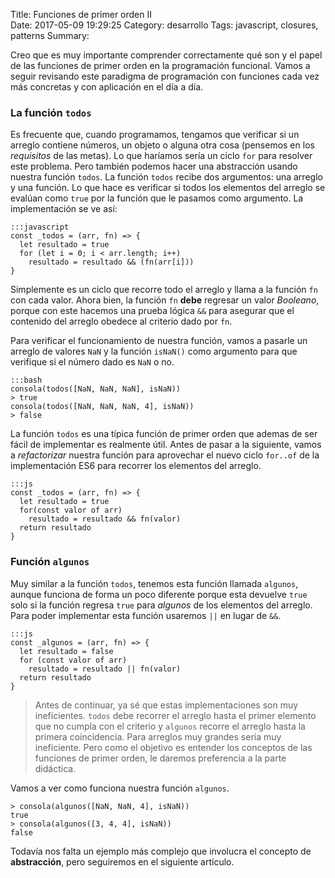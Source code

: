 Title: Funciones de primer orden II    
Date: 2017-05-09 19:29:25
Category: desarrollo
Tags: javascript, closures, patterns 
Summary: 


Creo que es muy importante comprender correctamente qué son y el papel de las funciones de primer orden en la programación funcional. Vamos a seguir revisando este paradigma de programación con funciones cada vez más concretas y con aplicación en el día a día.

### La función `todos`

Es frecuente que, cuando programamos, tengamos que verificar si un arreglo contiene números, un objeto o alguna otra cosa (pensemos en los _requisitos_ de las metas). Lo que haríamos sería un ciclo `for` para resolver este problema. Pero también podemos hacer una abstracción usando nuestra función `todos`. La función `todos` recibe dos argumentos: una arreglo y una función. Lo que hace es verificar si todos los elementos del arreglo se evalúan como `true` por la función que le pasamos como argumento. La implementación se ve así:

    :::javascript
    const _todos = (arr, fn) => {
      let resultado = true
      for (let i = 0; i < arr.length; i++)
        resultado = resultado && (fn(arr[i]))
    }

Simplemente es un ciclo que recorre todo el arreglo y llama a la función `fn` con cada valor. Ahora bien, la función `fn` __debe__ regresar un valor _Booleano_, porque con este hacemos una prueba lógica `&&` para asegurar que el contenido del arreglo obedece al criterio dado por `fn`.

Para verificar el funcionamiento de nuestra función, vamos a pasarle un arreglo de valores `NaN` y la función `isNaN()` como argumento para que verifique si el número dado es `NaN` o no.

    :::bash
    consola(todos([NaN, NaN, NaN], isNaN))
    > true
    consola(todos([NaN, NaN, NaN, 4], isNaN))
    > false

La función `todos` es una típica función de primer orden que ademas de ser fácil de implementar es realmente útil. Antes de pasar a la siguiente, vamos a _refactorizar_ nuestra función para aprovechar el nuevo ciclo `for..of` de la implementación ES6 para recorrer los elementos del arreglo.

    :::js
    const _todos = (arr, fn) => {
      let resultado = true
      for(const valor of arr)
        resultado = resultado && fn(valor)
      return resultado
    }


### Función `algunos`
Muy similar a la función `todos`, tenemos esta función llamada `algunos`, aunque funciona de forma un poco diferente porque esta devuelve `true` solo si la función regresa `true` para _algunos_ de los elementos del arreglo. Para poder implementar esta función usaremos `||` en lugar de `&&`.

    :::js
    const _algunos = (arr, fn) => {
      let resultado = false
      for (const valor of arr)
        resultado = resultado || fn(valor)
      return resultado
    }

> Antes de continuar, ya sé que estas implementaciones son muy ineficientes. `todos` debe recorrer el arreglo hasta el primer elemento que no cumpla con el criterio y `algunos` recorre el arreglo hasta la primera coincidencia. Para arreglos muy grandes sería muy ineficiente. Pero como el objetivo es entender los conceptos de las funciones de primer orden, le daremos preferencia a la parte didáctica.

Vamos a ver como funciona nuestra función `algunos`.

    > consola(algunos([NaN, NaN, 4], isNaN))
    true
    > consola(algunos([3, 4, 4], isNaN))
    false

Todavía nos falta un ejemplo más complejo que involucra el concepto de __abstracción__, pero seguiremos en el siguiente artículo.